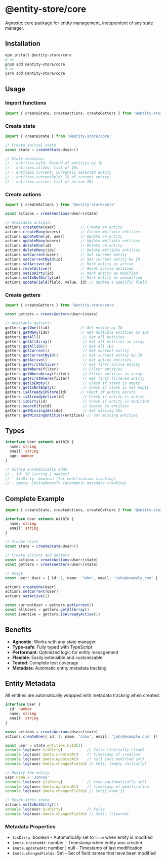 # @entity-store/core

Agnostic core package for entity management, independent of any state manager.

## Installation

```bash
npm install @entity-store/core
# or
pnpm add @entity-store/core
# or
yarn add @entity-store/core
```

## Usage

### Import functions

```typescript
import { createState, createActions, createGetters } from '@entity-store/core'
```

### Create state

```typescript
import { createState } from '@entity-store/core'

// Create initial state
const state = createState<User>()

// State contains:
// - entities.byId: Record of entities by ID
// - entities.allIds: List of IDs
// - entities.current: Currently selected entity
// - entities.currentById: ID of current entity
// - entities.active: List of active IDs
```

### Create actions

```typescript
import { createActions } from '@entity-store/core'

const actions = createActions<User>(state)

// Available actions:
actions.createOne(user)           // Create an entity
actions.createMany(users)         // Create multiple entities
actions.updateOne(id, user)       // Update an entity
actions.updateMany(users)         // Update multiple entities
actions.deleteOne(id)             // Delete an entity
actions.deleteMany(ids)           // Delete multiple entities
actions.setCurrent(user)          // Set current entity
actions.setCurrentById(id)        // Set current entity by ID
actions.setActive(id)             // Mark entity as active
actions.resetActive()             // Reset active entities
actions.setIsDirty(id)            // Mark entity as modified
actions.setIsNotDirty(id)         // Mark entity as unmodified
actions.updateField(field, value, id) // Update a specific field
```

### Create getters

```typescript
import { createGetters } from '@entity-store/core'

const getters = createGetters<User>(state)

// Available getters:
getters.getOne()(id)              // Get entity by ID
getters.getMany(ids)              // Get multiple entities by IDs
getters.getAll()                   // Get all entities
getters.getAllArray()              // Get all entities as array
getters.getAllIds()                // Get all IDs
getters.getCurrent()               // Get current entity
getters.getCurrentById()           // Get current entity by ID
getters.getActive()                // Get active entities
getters.getFirstActive()           // Get first active entity
getters.getWhere(filter)           // Filter entities
getters.getWhereArray(filter)      // Filter entities as array
getters.getFirstWhere(filter)      // Get first filtered entity
getters.getIsEmpty()               // Check if state is empty
getters.getIsNotEmpty()            // Check if state is not empty
getters.isAlreadyInStore(id)      // Check if entity exists
getters.isAlreadyActive(id)        // Check if entity is active
getters.isDirty(id)                // Check if entity is modified
getters.search(field)              // Search in entities
getters.getMissingIds(ids)         // Get missing IDs
getters.getMissingEntities(entities) // Get missing entities
```

## Types

```typescript
interface User extends WithId {
  name: string
  email: string
  age: number
}

// WithId automatically adds:
// - id: Id (string | number)
// - $isDirty: boolean (for modification tracking)
// - $meta: EntityMeta<T> (automatic metadata tracking)
```

## Complete Example

```typescript
import { createState, createActions, createGetters } from '@entity-store/core'

interface User extends WithId {
  name: string
  email: string
}

// Create state
const state = createState<User>()

// Create actions and getters
const actions = createActions<User>(state)
const getters = createGetters<User>(state)

// Usage
const user: User = { id: 1, name: 'John', email: 'john@example.com' }

actions.createOne(user)
actions.setCurrent(user)
actions.setActive(1)

const currentUser = getters.getCurrent()
const allUsers = getters.getAllArray()
const isActive = getters.isAlreadyActive(1)
```

## Benefits

- **Agnostic**: Works with any state manager
- **Type-safe**: Fully typed with TypeScript
- **Performant**: Optimized logic for entity management
- **Flexible**: Easily extensible and customizable
- **Tested**: Complete test coverage
- **Metadata**: Automatic entity metadata tracking

## Entity Metadata

All entities are automatically wrapped with metadata tracking when created:

```typescript
interface User {
  id: number
  name: string
  email: string
}

const actions = createActions<User>(state)
actions.createOne({ id: 1, name: 'John', email: 'john@example.com' })

const user = state.entities.byId[1]
console.log(user.$isDirty)           // false (initially clean)
console.log(user.$meta.createdAt)    // timestamp of creation
console.log(user.$meta.updatedAt)    // null (not modified yet)
console.log(user.$meta.changedFields) // Set() (empty initially)

// Modify the entity
user.name = 'Johnny'
console.log(user.$isDirty)           // true (automatically set)
console.log(user.$meta.updatedAt)    // timestamp of modification
console.log(user.$meta.changedFields) // Set(['name'])

// Reset dirty state
actions.setIsNotDirty(1)
console.log(user.$isDirty)           // false
console.log(user.$meta.changedFields) // Set() (cleared)
```

### Metadata Properties

- `$isDirty`: boolean - Automatically set to `true` when entity is modified
- `$meta.createdAt`: number - Timestamp when entity was created
- `$meta.updatedAt`: number | null - Timestamp of last modification
- `$meta.changedFields`: Set<keyof T> - Set of field names that have been modified
